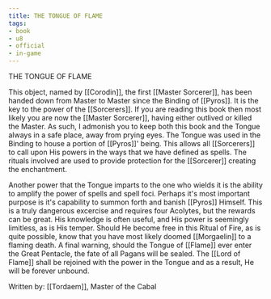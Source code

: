 ```yaml
---
title: THE TONGUE OF FLAME
tags:
- book
- u8
- official
- in-game
---
```


THE TONGUE OF FLAME  
  
This object, named by [[Corodin]], the first [[Master Sorcerer]], has been handed down from Master to Master since the Binding of [[Pyros]]. It is the key to the power of the [[Sorcerers]]. If you are reading this book then most likely you are now the [[Master Sorcerer]], having either outlived or killed the Master. As such, I admonish you to keep both this book and the Tongue always in a safe place, away from prying eyes. The Tongue was used in the Binding to house a portion of [[Pyros]]' being. This allows all [[Sorcerers]] to call upon His powers in the ways that we have defined as spells. The rituals involved are used to provide protection for the [[Sorcerer]] creating the enchantment.  
  
Another power that the Tongue imparts to the one who wields it is the ability to amplify the power of spells and spell foci. Perhaps it's most important purpose is it's capability to summon forth and banish [[Pyros]] Himself. This is a truly dangerous excercise and requires four Acolytes, but the rewards can be great. His knowledge is often useful, and His power is seemingly limitless, as is His temper. Should He become free in this Ritual of Fire, as is quite possible, know that you have most likely doomed [[Morgaelin]] to a flaming death. A final warning, should the Tongue of [[Flame]] ever enter the Great Pentacle, the fate of all Pagans will be sealed. The [[Lord of Flame]] shall be rejoined with the power in the Tongue and as a result, He will be forever unbound.  
  
Written by: [[Tordaem]], Master of the Cabal  